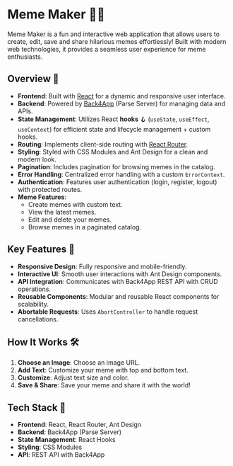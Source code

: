 # Meme Maker 🎨🤡

Meme Maker is a fun and interactive web application that allows users to create, edit, save  and share hilarious memes effortlessly! Built with modern web technologies, it provides a seamless user experience for meme enthusiasts.

## Overview 🌟

- **Frontend**: Built with [React](https://reactjs.org/) for a dynamic and responsive user interface.
- **Backend**: Powered by [Back4App](https://www.back4app.com/) (Parse Server) for managing data and APIs.
- **State Management**: Utilizes React **hooks** 🪝 (`useState`, `useEffect`, `useContext`) for efficient state and lifecycle management + custom hooks.
- **Routing**: Implements client-side routing with [React Router](https://reactrouter.com/).
- **Styling**: Styled with CSS Modules and Ant Design for a clean and modern look.
- **Pagination**: Includes pagination for browsing memes in the catalog.
- **Error Handling**: Centralized error handling with a custom `ErrorContext`.
- **Authentication**: Features user authentication (login, register, logout) with protected routes.
- **Meme Features**:
  - Create memes with custom text.
  - View the latest memes.
  - Edit and delete your memes.
  - Browse memes in a paginated catalog.

## Key Features 🚀

- **Responsive Design**: Fully responsive and mobile-friendly.
- **Interactive UI**: Smooth user interactions with Ant Design components.
- **API Integration**: Communicates with Back4App REST API with CRUD operations.
- **Reusable Components**: Modular and reusable React components for scalability.
- **Abortable Requests**: Uses `AbortController` to handle request cancellations.

## How It Works 🛠️

1. **Choose an Image**: Choose an image URL.
2. **Add Text**: Customize your meme with top and bottom text.
3. **Customize**: Adjust text size and color.
4. **Save & Share**: Save your meme and share it with the world!

## Tech Stack 🧰

- **Frontend**: React, React Router, Ant Design
- **Backend**: Back4App (Parse Server)
- **State Management**: React Hooks
- **Styling**: CSS Modules
- **API**: REST API with Back4App
